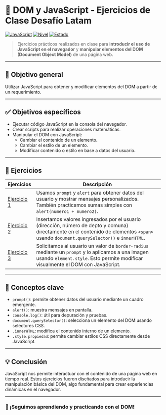 # 🧠 DOM y JavaScript - Ejercicios de Clase Desafío Latam

[![JavaScript](https://img.shields.io/badge/JavaScript-DOM-yellow?style=for-the-badge&logo=javascript&logoColor=black)](https://developer.mozilla.org/es/docs/Web/API/Document_Object_Model)
[![Nivel](https://img.shields.io/badge/Nivel-Principiante-blue?style=for-the-badge)](https://developer.mozilla.org/es/docs/Web/JavaScript)
[![Estado](https://img.shields.io/badge/Estado-Completo-brightgreen?style=for-the-badge)]()

> Ejercicios prácticos realizados en clase para **introducir el uso de JavaScript en el navegador** y **manipular elementos del DOM (Document Object Model)** de una página web.

---

## 🎯 Objetivo general

Utilizar JavaScript para obtener y modificar elementos del DOM a partir de un requerimiento.

---

## ✅ Objetivos específicos

- Ejecutar código JavaScript en la consola del navegador.
- Crear scripts para realizar operaciones matemáticas.
- Manipular el DOM con JavaScript:
  - Cambiar el contenido de un elemento.
  - Cambiar el estilo de un elemento.
  - Modificar contenido o estilo en base a datos del usuario.

---

## 🧪 Ejercicios

| Ejercicios | Descripción |
|----------|-------------|
|[Ejercicio 1](https://github.com/JeanLarez/Ejercicios---clase-introduccion-a-JS---Desafio-Latam/tree/main/ejercicio_1) | Usamos `prompt` y `alert` para obtener datos del usuario y mostrar mensajes personalizados. También practicamos sumas simples con `alert(numero1 + numero2)`. |
|[Ejercicio 2](https://github.com/JeanLarez/Ejercicios---clase-introduccion-a-JS---Desafio-Latam/tree/main/ejercicio_2) | Insertamos valores ingresados por el usuario (dirección, número de depto y comuna) directamente en el contenido de elementos `<span>` usando `document.querySelector()` e `innerHTML`. |
|[Ejercicio 3](https://github.com/JeanLarez/Ejercicios---clase-introduccion-a-JS---Desafio-Latam/tree/main/ejercicio_3) | Solicitamos al usuario un valor de `border-radius` mediante un `prompt` y lo aplicamos a una imagen usando `element.style`. Esto permite modificar visualmente el DOM con JavaScript. |

---

## 🧠 Conceptos clave

- `prompt()`: permite obtener datos del usuario mediante un cuadro emergente.
- `alert()`: muestra mensajes en pantalla.
- `console.log()`: útil para depuración y pruebas.
- `document.querySelector()`: selecciona un elemento del DOM usando selectores CSS.
- `.innerHTML`: modifica el contenido interno de un elemento.
- `.style.propiedad`: permite cambiar estilos CSS directamente desde JavaScript.

---

## 💡 Conclusión

JavaScript nos permite interactuar con el contenido de una página web en tiempo real. Estos ejercicios fueron diseñados para introducir la manipulación básica del DOM, algo fundamental para crear experiencias dinámicas en el navegador.

---

### 🚀 ¡Seguimos aprendiendo y practicando con el DOM!
